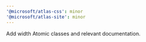```yaml
---
'@microsoft/atlas-css': minor
'@microsoft/atlas-site': minor
---
```


Add width Atomic classes and relevant documentation.
